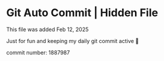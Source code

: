 # Git Auto Commit | Hidden File

This file was added Feb 12, 2025

Just for fun and keeping my daily git commit active 🤪

commit number: 1887987
